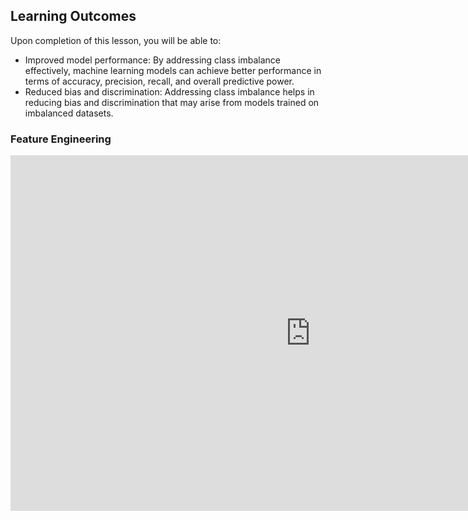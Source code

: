 <!-- # Lesson: Imbalanced -->
## Learning Outcomes

Upon completion of this lesson, you will be able to:
  
- Improved model performance: By addressing class imbalance effectively, machine learning models can achieve better performance in terms of accuracy, precision, recall, and overall predictive power.
- Reduced bias and discrimination: Addressing class imbalance helps in reducing bias and discrimination that may arise from models trained on imbalanced datasets.


### Feature Engineering

<iframe src="https://docs.google.com/presentation/d/1DSIwy-xpl1E5DMSQaD3VPb-chWtfdeRzPy4kHu4L1wg/embed?start=false&loop=false&delayms=3000" frameborder="0" width="960" height="569" allowfullscreen="true" mozallowfullscreen="true" webkitallowfullscreen="true"></iframe>
